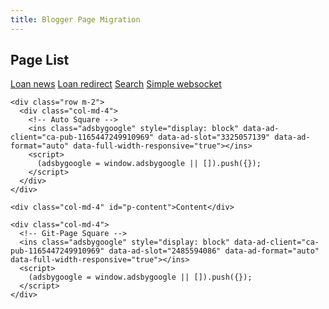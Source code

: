 ```yaml
---
title: Blogger Page Migration
---
```


<link rel="stylesheet" href="https://raw.githack.com/dimaslanjaka/Web-Manajemen/master/css/bootstrap-4.5-wrapper.css" />

## Page List
[Loan news](a.html)
[Loan redirect](redirect.html)
[Search](search.html)
[Simple websocket](simple-websocket.html)

<div id="bootstrap-wrapper">
  <div class="container">
    <ins class="adsbygoogle" style="display: block; text-align: center" data-ad-layout="in-article" data-ad-format="fluid" data-ad-client="ca-pub-1165447249910969" data-ad-slot="8418182273"></ins>
    <script>
      (adsbygoogle = window.adsbygoogle || []).push({});
    </script>

    <div class="row m-2">
      <div class="col-md-4">
        <!-- Auto Square -->
        <ins class="adsbygoogle" style="display: block" data-ad-client="ca-pub-1165447249910969" data-ad-slot="3325057139" data-ad-format="auto" data-full-width-responsive="true"></ins>
        <script>
          (adsbygoogle = window.adsbygoogle || []).push({});
        </script>
      </div>
    </div>

    <div class="col-md-4" id="p-content">Content</div>

    <div class="col-md-4">
      <!-- Git-Page Square -->
      <ins class="adsbygoogle" style="display: block" data-ad-client="ca-pub-1165447249910969" data-ad-slot="2485594086" data-ad-format="auto" data-full-width-responsive="true"></ins>
      <script>
        (adsbygoogle = window.adsbygoogle || []).push({});
      </script>
    </div>
  </div>

  <ins class="adsbygoogle" style="display: block; text-align: center" data-ad-layout="in-article" data-ad-format="fluid" data-ad-client="ca-pub-1165447249910969" data-ad-slot="7823254087"></ins>
  <script>
    (adsbygoogle = window.adsbygoogle || []).push({});
  </script>
</div>


